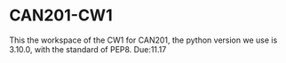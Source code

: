 # CAN201-CW1
This the workspace of the CW1 for CAN201, the python version we use is 3.10.0, with the standard of PEP8.
Due:11.17
